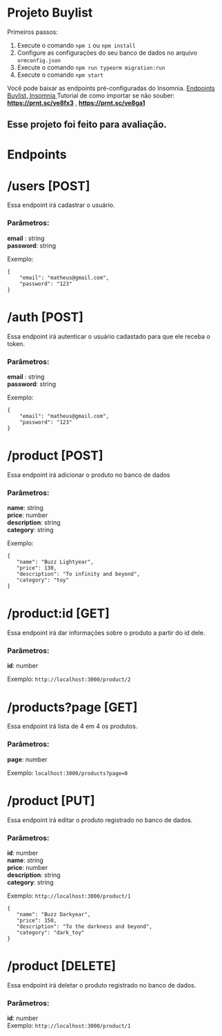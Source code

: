# Projeto Buylist

Primeiros passos:

1. Execute o comando  `npm i` ou `npm install` 
2. Configure as configurações do seu banco de dados no arquivo `ormconfig.json`
3. Execute o comando `npm run typeorm migration:run`
4. Execute o comando `npm start`

Você pode baixar as endpoints pré-configuradas do Insomnia. [Endpoints Buylist, Insomnia ](https://drive.google.com/drive/folders/1qfRBu14ErFbmdrSIPl64pg9RTW15X6N_?usp=sharing) 
Tutorial de como importar se não souber: **https://prnt.sc/ve8fx3**  , **https://prnt.sc/ve8ga1**
## Esse projeto foi feito para avaliação.

# Endpoints

# /users [POST]

Essa endpoint irá cadastrar o usuário.
### Parâmetros:
**email** : string <br>
**password**: string <br>

Exemplo:
```
{
	"email": "matheus@gmail.com",
	"password": "123"
}
```

# /auth [POST]

Essa endpoint irá autenticar o usuário cadastado para que ele receba o token.
### Parâmetros:
**email** : string <br>
**password**: string <br>

Exemplo:
```
{
	"email": "matheus@gmail.com",
	"password": "123"
}
```
 # /product [POST]
 Essa endpoint irá adicionar o produto no banco de dados
 ### Parâmetros:
 
**name**: string <br>
**price**: number <br>
**description**: string <br>
**category**:  string <br>

Exemplo:

 ```
 {
	"name": "Buzz Lightyear",
	"price": 130,
	"description": "To infinity and beyond",
	"category": "toy"
}
 ```






# /product:id [GET]
Essa endpoint irá dar informações sobre o produto a partir do id dele.
### Parâmetros:
**id**: number

Exemplo:
`http://localhost:3000/product/2` <br>


# /products?page [GET]
Essa endpoint irá lista de 4 em 4 os produtos.
### Parâmetros:
**page**: number

Exemplo:
`localhost:3000/products?page=0`

# /product [PUT]
Essa endpoint irá editar o produto registrado no banco de dados.
### Parâmetros:
**id**: number <br>
**name**: string <br>
**price**: number <br>
**description**: string <br>
**category**:  string <br>

Exemplo:
`http://localhost:3000/product/1`
 ```
 {
	"name": "Buzz Darkyear",
	"price": 150,
	"description": "To the darkness and beyond",
	"category": "dark_toy"
}
 ```

# /product [DELETE]
Essa endpoint irá deletar o produto registrado no banco de dados.
### Parâmetros:
**id**: number <br>
Exemplo:
`http://localhost:3000/product/1`
